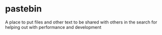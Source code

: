 # pastebin
A place to put files and other text to be shared with others in the search for helping out with performance and development

